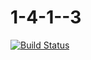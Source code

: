 # 1-4-1--3

[![Build Status](https://travis-ci.com/ThePianoSG/1-4-1--3.svg?branch=master)](https://travis-ci.com/ThePianoSG/1-4-1--3)
